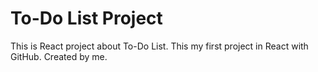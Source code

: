<h1>To-Do List Project</h1>
This is React project about To-Do List. This my first project in React with GitHub.
Created by me.

